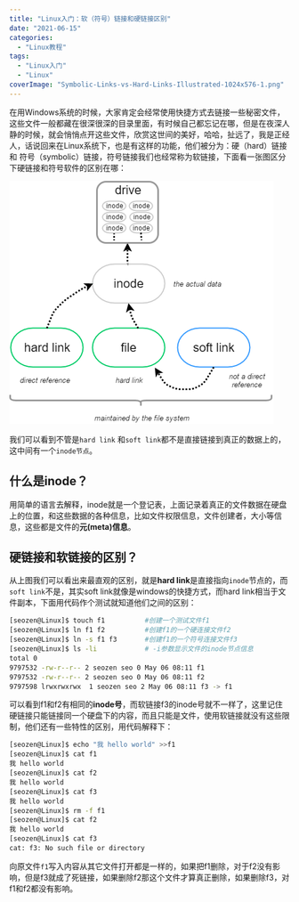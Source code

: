 ```yaml
---
title: "Linux入门：软（符号）链接和硬链接区别"
date: "2021-06-15"
categories: 
  - "Linux教程"
tags: 
  - "Linux入门"
  - "Linux"
coverImage: "Symbolic-Links-vs-Hard-Links-Illustrated-1024x576-1.png"
---
```


在用Windows系统的时候，大家肯定会经常使用快捷方式去链接一些秘密文件，这些文件一般都藏在很深很深的目录里面，有时候自己都忘记在哪，但是在夜深人静的时候，就会悄悄点开这些文件，欣赏这世间的美好，哈哈，扯远了，我是正经人，话说回来在Linux系统下，也是有这样的功能，他们被分为：硬（hard）链接和 符号（symbolic）链接，符号链接我们也经常称为软链接，下面看一张图区分下硬链接和符号软件的区别在哪：

![links_diagram](images/links_diagram.png)

我们可以看到不管是`hard link` 和`soft link`都不是直接链接到真正的数据上的，这中间有一个`inode节点`。

## 什么是inode？

用简单的语言去解释，inode就是一个登记表，上面记录着真正的文件数据在硬盘上的位置，和这些数据的各种信息，比如文件权限信息，文件创建者，大小等信息，这些都是文件的**元(meta)信息**。

## 硬链接和软链接的区别？

从上图我们可以看出来最直观的区别，就是**hard link**是直接指向`inode`节点的，而`soft link`不是，其实soft link就像是windows的快捷方式，而hard link相当于文件副本，下面用代码作个测试就知道他们之间的区别：
```bash
[seozen@Linux]$ touch f1          #创建一个测试文件f1
[seozen@Linux]$ ln f1 f2          #创建f1的一个硬连接文件f2
[seozen@Linux]$ ln -s f1 f3       #创建f1的一个符号连接文件f3
[seozen@Linux]$ ls -li            # -i参数显示文件的inode节点信息
total 0
9797532 -rw-r--r-- 2 seozen seo 0 May 06 08:11 f1
9797532 -rw-r--r-- 2 seozen seo 0 May 06 08:11 f2
9797598 lrwxrwxrwx  1 seozen seo 2 May 06 08:11 f3 -> f1
```
可以看到f1和f2有相同的**inode号**，而软链接f3的inode号就不一样了，这里记住硬链接只能链接同一个硬盘下的内容，而且只能是文件，使用软链接就没有这些限制，他们还有一些特性的区别，用代码解释下：
```bash
[seozen@Linux]$ echo "我 hello world" >>f1
[seozen@Linux]$ cat f1
我 hello world
[seozen@Linux]$ cat f2
我 hello world
[seozen@Linux]$ cat f3
我 hello world
[seozen@Linux]$ rm -f f1
[seozen@Linux]$ cat f2
我 hello world
[seozen@Linux]$ cat f3
cat: f3: No such file or directory
```
向原文件`f1`写入内容从其它文件打开都是一样的，如果把f1删除，对于f2没有影响，但是f3就成了死链接，如果删除f2那这个文件才算真正删除，如果删除f3，对f1和f2都没有影响。
